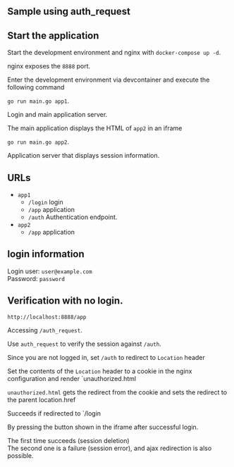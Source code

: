 ## Sample using auth_request

## Start the application

Start the development environment and nginx with `docker-compose up -d`.

nginx exposes the `8888` port.

Enter the development environment via devcontainer and execute the following command

`go run main.go app1`.

Login and main application server.

The main application displays the HTML of `app2` in an iframe

`go run main.go app2`.

Application server that displays session information.

## URLs

- `app1`
  - `/login` login
  - `/app` application
  - `/auth` Authentication endpoint.
- `app2`
  - `/app` application

## login information

Login user: `user@example.com`  
Password: `password`

## Verification with no login.

`http://localhost:8888/app`

Accessing `/auth_request`.

Use `auth_request` to verify the session against `/auth`.

Since you are not logged in, set `/auth` to redirect to `Location` header

Set the contents of the `Location` header to a cookie in the nginx configuration and render `unauthorized.html

`unauthorized.html` gets the redirect from the cookie and sets the redirect to the parent location.href

Succeeds if redirected to `/login

By pressing the button shown in the iframe after successful login.

The first time succeeds (session deletion)  
The second one is a failure (session error), and ajax redirection is also possible.
